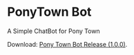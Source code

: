 # PonyTown Bot

A Simple ChatBot for Pony Town

Download: [Pony Town Bot Release (1.0.0)](https://www.instagram.com/p/DIqEDweyxzg/?igsh=NHNraTB5MXpkZmJx).
